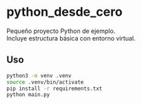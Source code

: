 # python_desde_cero
Pequeño proyecto Python de ejemplo.  
Incluye estructura básica con entorno virtual.

## Uso

```bash
python3 -m venv .venv
source .venv/bin/activate
pip install -r requirements.txt
python main.py